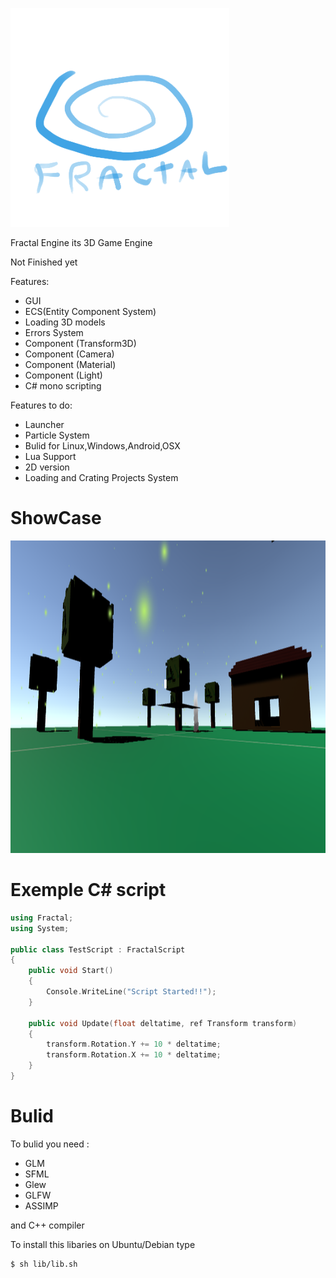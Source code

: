 <p align="left">
  <img src="res/Graphics/Logo.png" width="350" height="350">
</p>
Fractal Engine its 3D Game Engine

Not Finished yet

Features:
* GUI
* ECS(Entity Component System)
* Loading 3D models
* Errors System
* Component (Transform3D)
* Component (Camera)
* Component (Material)
* Component (Light)
* C# mono scripting

Features to do:

* Launcher
* Particle System
* Bulid for Linux,Windows,Android,OSX
* Lua Support
* 2D version
* Loading and Crating Projects System

# ShowCase

<p align="left">
  <img src="res/Gui/showcase.png" width="1300" height="500">
</p>

# Exemple C# script

```cpp
using Fractal;
using System;

public class TestScript : FractalScript
{
    public void Start()
    {
        Console.WriteLine("Script Started!!");
    }

    public void Update(float deltatime, ref Transform transform)
    {
        transform.Rotation.Y += 10 * deltatime;
        transform.Rotation.X += 10 * deltatime;
    }
}
```

# Bulid

To bulid you need :

* GLM
* SFML
* Glew
* GLFW
* ASSIMP

and C++ compiler

To install this libaries on Ubuntu/Debian type
```sh
$ sh lib/lib.sh
```
